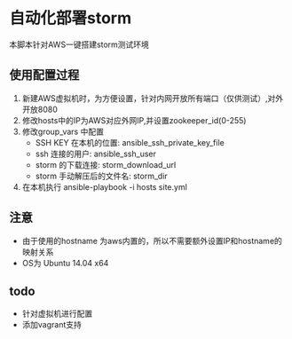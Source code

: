 # 自动化部署storm

本脚本针对AWS一键搭建storm测试环境

## 使用配置过程
1. 新建AWS虚拟机时，为方便设置，针对内网开放所有端口（仅供测试）,对外开放8080
2. 修改hosts中的IP为AWS对应外网IP,并设置zookeeper_id(0-255)
3. 修改group_vars 中配置
    * SSH KEY 在本机的位置: ansible_ssh_private_key_file
    * ssh 连接的用户: ansible_ssh_user
    * storm 的下载连接: storm_download_url
    * storm 手动解压后的文件名: storm_dir
4. 在本机执行 ansible-playbook -i hosts site.yml

## 注意
* 由于使用的hostname 为aws内置的，所以不需要额外设置IP和hostname的映射关系
* OS为 Ubuntu 14.04 x64

## todo
* 针对虚拟机进行配置
* 添加vagrant支持
